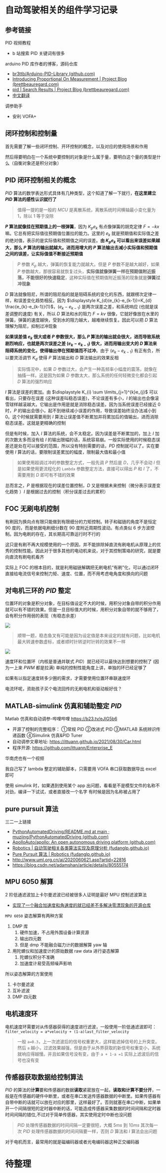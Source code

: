 
# 自动驾驶相关的组件学习记录

## 参考链接

PID 视频教程
- b 站搜索 PID 关键词有很多 

arduino PID 库作者的博客，源码仓库
-  [br3ttb/Arduino-PID-Library (github.com)](https://github.com/br3ttb/Arduino-PID-Library)
-  [Introducing Proportional On Measurement | Project Blog (brettbeauregard.com)](http://brettbeauregard.com/blog/2017/06/introducing-proportional-on-measurement/)
-  [pid | Search Results | Project Blog (brettbeauregard.com)](http://brettbeauregard.com/blog/?s=pid)
- [中文翻译](https://www.cnblogs.com/FZLGYZ/p/11696252.html)

调参助手
- 安利 VOFA+
## 闭环控制和控制量

首先需要了解一些闭环控制、开环控制的概念，以及对应的使用场景和作用

然后得要明白在一个系统中要控制的对象是什么属于量，要明白这个量的类型是什么（自衡对象还是积分对象）

## PID 闭环控制相关的概念

$\displaystyle PID$ 算法的数学表达形式具体有几种类型，这个知道了解一下就行，**在这里建立 $\displaystyle PID$ 算法的感性认识就行了**
> 值得一提的是一般的 $MCU$ 是离散系统，离散系统时间横轴最小变化量为 1，除以 1 等于没除


**$\displaystyle P$ 算法就像挂在预期值上的一根弹簧**，因为 $\displaystyle K_{p}e_{k}$ 有点像弹簧的胡克定律 $\displaystyle F=-kx$ 嘛。它总有把实际值往预期值位置拉的能力。这里的 $\displaystyle e_{k}$ 就是预期值和实际值之差的绝对值，表示的是实际值和预期值之间的误差。**由 $\displaystyle K_{p}e_{k}$ 可以看出来误差如果越大，那么 $\displaystyle P$ 算法的输出就越大。进而用增大的 $\displaystyle P$ 算法输出去减小实际值和预期值之间的误差，让实际值值不断接近预期值**
> $\displaystyle P$ 参数 $\displaystyle K_{p}$ 越大，弹簧的恢复能力就越大。但是 $\displaystyle P$ 参数不是越大越好，如果 $\displaystyle P$ 参数越大，那很容易就恢复过头，**实际值就像弹簧一样在预期值附近振荡，不能很好的快速稳定**，这种实际值在预期值附近振荡的现象就是**弹簧过冲现象**


$\displaystyle D$ 算法就像阻尼，所谓的阻尼指的就是阻碍系统的变化的东西，就跟楞次定律一样，和误差变化趋势相反。因为 $\displaystyle K_{d}(e_{k}-e_{k-1})=K_{d} \frac{e_{k}-e_{k-1}}{1}$，$\displaystyle (e_{k}-e_{k-1})$ 是两次误差之差，和系统响应 (也就是误差调整的速度) 有关，所以 $\displaystyle D$ 算法和水的阻力 $\displaystyle F=kv$ 很像，它就好像放在水里的弹簧，弹簧的速度越快，受到水的阻力越大，越难继续恢复。因此可以把 $\displaystyle D$ 算法理解为阻尼，抑制过冲现象

**如果误差值 $\displaystyle e_{k}$ 很大或者 $\displaystyle P$ 参数很大，那么 $\displaystyle P$ 算法的输出就会很大，进而导致系统剧烈响应，也就是两次误差之差 $\displaystyle (e_{k}-e_{k-1})$ 很大，进而用输出变大的 $\displaystyle D$ 算法来阻碍系统的变化，使得输出停在预期值而不过冲**。由于 $\displaystyle (e_{k}-e_{k-1})$ 有正有负，所以要灵活调节 $\displaystyle K_{d}$ 使得 $\displaystyle P$ 算法输出和 $\displaystyle D$ 算法输出的效果反相
> 实际情况中，如果 $\displaystyle D$ 参数过大，会产生一种高频率小幅度的震荡，就像在抽搐一样。这是因为如果 $\displaystyle D$ 参数太大，那么系统的任何轻微变化都会引起 $\displaystyle D$ 算法的强烈响应

$\displaystyle I$ 算法是误差的累加。由 $\displaystyle K_{i} \sum \limits_{j=1}^{k}e_{j}$ 可以看出，只要存在误差 (这种误差叫稳态误差)，不论误差有多小，$\displaystyle I$ 的输出也会像滚雪球样越滚越大。它输出是作用是就是消除稳态误差。因为当系统误差已经接近 0 时，$\displaystyle P$ 的输出会很小，起不到继续减小误差的作用，导致误差始终没办法减小到 0。这个时候就需要用到 $\displaystyle I$ 算法让误差值不断累加并将累加后的值输出，进而消除稳态误差。这就是更精确的控制

但是有时候，加入 $I$ 算法的系统，会不太稳定。因为误差是不断累加的，加上 $\displaystyle I$ 加的次数太多而没有给 $\displaystyle I$ 的输出限幅的话，系统容易崩。一般实际使用的时候稳态误差还是处在可以接受的范围，所以没有特别需要的话，$PD$ 控制就可以了。实在要使用 $\displaystyle I$ 算法的话，要限制误差累加的幅度，限制最大值和最小值
> 如果使用超调过冲的参数整定方式，一般先调 $\displaystyle P$ 然后是 $\displaystyle D$，几乎不会动 $\displaystyle I$
> 但是如果使用更流程化的 `Lambda` 参数整定方法，直接可以得出 $P$ 和 $\displaystyle I$ 了，不需要用到 $\displaystyle D$ 即可有不错的效果


总而言之，$\displaystyle P$ 是根据现在的误差位置控制，$\displaystyle D$ 又是根据未来控制（微分表示误差变化趋势 ）$\displaystyle I$ 是根据过去的控制（积分误差过去的累积）


## FOC 无刷电机控制

有刷因为换向点有限只能做到有限细分的力矩控制。转子和磁链的角度不是恒定 90 度的，而是依据电刷细分数在 90 度附近周期性波动。有点类似 6 步方波控制。因为电刷的存在，其长期高可靠运行时不行的

这只是有刷不再大规模使用的一个原因，并不能排除掉直流有刷电机从原理上的优秀的控制性能。因此对于很多其他的电动机来说，对于其控制策珞的研究，就是要向直流有刷电机看齐

实际上 FOC 的根本目的，就是利用磁链解耦把无刷电机“有刷”化，可以通过闭环直接给电流信号来控制力矩、速度、位置，而不用考虑电角度和换向的问题

## 对电机三环的 $\displaystyle PID$ 整定

位置环的对象是积分对象，在目标值设定不大的时候，用积分对象自带的积分作用就可以有不错的效果。但是一旦目标值大的时候，用积分对象自带的就不够用了，会有积分作用弱的表现（有稳态余差）

![](assets-of-Autopilot-learning-record/image-0.png)

> 顺带一题，稳态鱼叉有可能是因为设定值是本来设定的就有问题，比如电机最大转速参数虚标，或者顺时针转逆时针转的效果不一样

![](assets-of-Autopilot-learning-record/image-1.png)

速度环和位置环（内核是普通并联式 $\displaystyle PID$）就已经可以最快达到想要的控制了 (因为一上来 $PWM$ 都是拉满)
单纯的控制性能角度上讲，单独的环已经足够了

如果有以指定速度转多少圈的需求，才需要使用位置环串联速度环

电流环呢，资助孩子买个电流回传的无刷电机和驱动板好伐？

## MATLAB-simulink 仿真和辅助整定 $\displaystyle PID$

Matlab 仿真和自动调参-哔哩哔哩 https://b23.tv/eJlG5b6
- 开源了控制的完整程序： ①常规 PID ②改进式 PID ③MATLAB 系统辨识传递函数 ④Simulink 仿真&PID Tuner 
- 自动调参文章地址: https://ittuann.github.io/2021/08/30/Car.html 
- 程序开源: https://github.com/ittuann/Enterprise_E

华南虎也有一个视频

我自己写了 lambda 整定的辅助脚本，只需要用 VOFA 串口获取数据导出 excel 即可

使用 simulink 时，如果遇到使用某个 app 出问题，看看是不是模型文件的名称不对劲，编译一下试试，或者直接改一个名字
有时候是因为名称被占用了

## pure pursuit 算法

三二一上链接
-  [PythonAutomatedDriving/README.md at main · muziing/PythonAutomatedDriving (github.com)](https://github.com/muziing/PythonAutomatedDriving/blob/main/README.md)
-  [ApolloAuto/apollo: An open autonomous driving platform (github.com)](https://github.com/ApolloAuto/apollo)
-  [Robotics | 自动驾驶相关各类算法实现及原理分析 (fudanglp.github.io)](https://fudanglp.github.io/Robotics/)
-  [Pure Pursuit 算法 | Robotics (fudanglp.github.io)](https://fudanglp.github.io/Robotics/doc/PathTracking/Pure_Pursuit.html)
- http://www.uml.org.cn/ai/2020060621.asp?artid=22816
- https://blog.csdn.net/adamshan/article/details/80555174

## MPU 6050 解算

2 阶低通滤波加上卡尔曼滤波已经被很多人证明是最好 MPU 控制滤波算法
-  [实现了一个融合加速度和角速度的就已经差不多解决零漂现象的开源仓库](https://github.com/woshinideba1425/Mpu6050-KalmenFilter)

`MPU 6050` 姿态解算有两种方案
1. DMP 库
	1. 硬件加速，不占用外围设备计算资源
	2. 输出四元数
	3. 但是 dmp 不能融合磁力计的数据解算 yaw 轴
2. 用陀螺仪和加速度计的原始数据 raw data 进行姿态解算
	1. 陀螺仪积分不准确
	2. 加速度计易受高频噪声影响

所以姿态解算的方案使用
1. 卡尔曼滤波
2. 互补滤波
3. DMP 四元数

## 电机速度环

电机速度环需要对从传感器获得的速度进行滤波，一般使用一阶低通滤波即可： `filter_velocity = a*velocity + (1-a)last_filter_velocity`
 > 一般 `a=0.3`，上一次滤波后的信号权重更大，这样能滤掉信号的上升突变。然后 `a` 越小，过滤效果越强，但是由于从外界获取的新信号权重变小，系统就响应得越慢。并且如果信号没有变，由于 `a + 1-a =1` 实际上滤波后的信号也没有变 

## 传感器获取数据给控制算法


$\displaystyle PID$ 的算法的**计算**要和传感器的数据**读取**紧密放在一起，**读取和计算不要分开**，一般是在传感器的硬件中断里，或者在串口发送传感器数据的中断里。如果传感器有自带中断的话就可以放在对应的那里，这样最好了。否则就塞在串口中断，如果单开一个间隔很短的定时器中断的话，可能造成传感器采集数据的时间间隔和定时器时间间隔的错位,不过对于简单传感器，其实使用定时中断也没问题
> $\displaystyle PID$ 处理传感器数据的时间间隔一定要很短，大概 $\displaystyle 5ms$ 到 $\displaystyle 10ms$ 其次每一次 $\displaystyle PID$ 处理传感器数据的时间间隔要一样，否则 $\displaystyle D$ 算法和 $\displaystyle I$ 算法会出问题

对于电机而言，最常用的就是磁编码器或者光电编码器这种正交编码器

# 待整理



